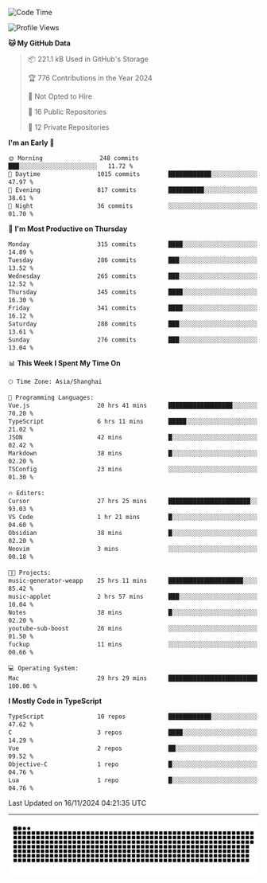 <!--
<picture>
  <source
    srcset="https://github-readme-stats.vercel.app/api?username=kevinxft&show_icons=true&theme=dark"
    media="(prefers-color-scheme: dark)"
  />
  <source
    srcset="https://github-readme-stats.vercel.app/api?username=kevinxft&show_icons=true"
    media="(prefers-color-scheme: light), (prefers-color-scheme: no-preference)"
  />
  <img src="https://github-readme-stats.vercel.app/api?username=kevinxft&show_icons=true" />
</picture>
-->

<!--START_SECTION:waka-->
![Code Time](http://img.shields.io/badge/Code%20Time-2%2C812%20hrs%2012%20mins-blue)

![Profile Views](http://img.shields.io/badge/Profile%20Views-1-blue)

**🐱 My GitHub Data** 

> 📦 221.1 kB Used in GitHub's Storage 
 > 
> 🏆 776 Contributions in the Year 2024
 > 
> 🚫 Not Opted to Hire
 > 
> 📜 16 Public Repositories 
 > 
> 🔑 12 Private Repositories 
 > 
**I'm an Early 🐤** 

```text
🌞 Morning                248 commits         ███░░░░░░░░░░░░░░░░░░░░░░   11.72 % 
🌆 Daytime                1015 commits        ████████████░░░░░░░░░░░░░   47.97 % 
🌃 Evening                817 commits         ██████████░░░░░░░░░░░░░░░   38.61 % 
🌙 Night                  36 commits          ░░░░░░░░░░░░░░░░░░░░░░░░░   01.70 % 
```
📅 **I'm Most Productive on Thursday** 

```text
Monday                   315 commits         ████░░░░░░░░░░░░░░░░░░░░░   14.89 % 
Tuesday                  286 commits         ███░░░░░░░░░░░░░░░░░░░░░░   13.52 % 
Wednesday                265 commits         ███░░░░░░░░░░░░░░░░░░░░░░   12.52 % 
Thursday                 345 commits         ████░░░░░░░░░░░░░░░░░░░░░   16.30 % 
Friday                   341 commits         ████░░░░░░░░░░░░░░░░░░░░░   16.12 % 
Saturday                 288 commits         ███░░░░░░░░░░░░░░░░░░░░░░   13.61 % 
Sunday                   276 commits         ███░░░░░░░░░░░░░░░░░░░░░░   13.04 % 
```


📊 **This Week I Spent My Time On** 

```text
🕑︎ Time Zone: Asia/Shanghai

💬 Programming Languages: 
Vue.js                   20 hrs 41 mins      ██████████████████░░░░░░░   70.20 % 
TypeScript               6 hrs 11 mins       █████░░░░░░░░░░░░░░░░░░░░   21.02 % 
JSON                     42 mins             █░░░░░░░░░░░░░░░░░░░░░░░░   02.42 % 
Markdown                 38 mins             █░░░░░░░░░░░░░░░░░░░░░░░░   02.20 % 
TSConfig                 23 mins             ░░░░░░░░░░░░░░░░░░░░░░░░░   01.30 % 

🔥 Editors: 
Cursor                   27 hrs 25 mins      ███████████████████████░░   93.03 % 
VS Code                  1 hr 21 mins        █░░░░░░░░░░░░░░░░░░░░░░░░   04.60 % 
Obsidian                 38 mins             █░░░░░░░░░░░░░░░░░░░░░░░░   02.20 % 
Neovim                   3 mins              ░░░░░░░░░░░░░░░░░░░░░░░░░   00.18 % 

🐱‍💻 Projects: 
music-generator-weapp    25 hrs 11 mins      █████████████████████░░░░   85.42 % 
music-applet             2 hrs 57 mins       ███░░░░░░░░░░░░░░░░░░░░░░   10.04 % 
Notes                    38 mins             █░░░░░░░░░░░░░░░░░░░░░░░░   02.20 % 
youtube-sub-boost        26 mins             ░░░░░░░░░░░░░░░░░░░░░░░░░   01.50 % 
fuckup                   11 mins             ░░░░░░░░░░░░░░░░░░░░░░░░░   00.66 % 

💻 Operating System: 
Mac                      29 hrs 29 mins      █████████████████████████   100.00 % 
```

**I Mostly Code in TypeScript** 

```text
TypeScript               10 repos            ████████████░░░░░░░░░░░░░   47.62 % 
C                        3 repos             ████░░░░░░░░░░░░░░░░░░░░░   14.29 % 
Vue                      2 repos             ██░░░░░░░░░░░░░░░░░░░░░░░   09.52 % 
Objective-C              1 repo              █░░░░░░░░░░░░░░░░░░░░░░░░   04.76 % 
Lua                      1 repo              █░░░░░░░░░░░░░░░░░░░░░░░░   04.76 % 
```




 Last Updated on 16/11/2024 04:21:35 UTC
<!--END_SECTION:waka-->

---

<picture>
  <source media="(prefers-color-scheme: dark)" srcset="https://raw.githubusercontent.com/kevinxft/kevinxft/output/github-contribution-grid-snake-dark.svg">
  <source media="(prefers-color-scheme: light)" srcset="https://raw.githubusercontent.com/kevinxft/kevinxft/output/github-contribution-grid-snake.svg">
  <img alt="github contribution grid snake animation" src="https://raw.githubusercontent.com/kevinxft/kevinxft/output/github-contribution-grid-snake.svg">
</picture>